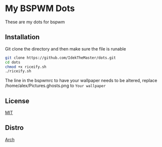 # My BSPWM Dots

These are my dots for bspwm

## Installation

Git clone the directory and then make sure the file is runable

```bash
git clone https://github.com/IdekTheMaster/dots.git
cd dots
chmod +x riceify.sh
./riceify.sh
```

The line in the bspwmrc to have your wallpaper needs to be altered, replace /home/alex/Pictures.ghosts.png to `Your wallpaper`

## License
[MIT](https://choosealicense.com/licenses/mit/)

## Distro
[Arch](https://archlinux.org)

